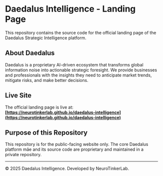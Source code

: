# Daedalus Intelligence - Landing Page

This repository contains the source code for the official landing page of the Daedalus Strategic Intelligence platform.

## About Daedalus

Daedalus is a proprietary AI-driven ecosystem that transforms global information noise into actionable strategic foresight. We provide businesses and professionals with the insights they need to anticipate market trends, mitigate risks, and make better decisions.

## Live Site

The official landing page is live at: **[https://neurotinkerlab.github.io/daedalus-intelligence](https://neurotinkerlab.github.io/daedalus-intelligence)**

## Purpose of this Repository

This repository is for the public-facing website only. The core Daedalus platform mãe and its source code are proprietary and maintained in a private repository.

---

&copy; 2025 Daedalus Intelligence. Developed by NeuroTinkerLab.
